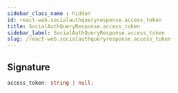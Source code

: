 ```yaml
---
sidebar_class_name : hidden
id: react-web.socialauthqueryresponse.access_token
title: SocialAuthQueryResponse.access_token
sidebar_label: SocialAuthQueryResponse.access_token
slug: /react-web.socialauthqueryresponse.access_token
---
```






## Signature

```typescript
access_token: string | null;
```
